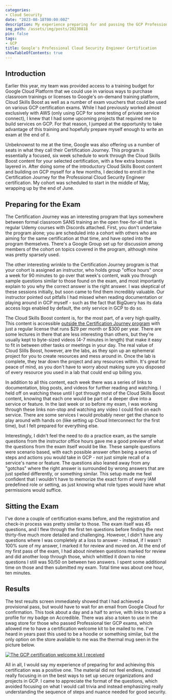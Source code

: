 ```yaml
---
categories:
- Cloud Security
date: "2023-08-18T00:00:00Z"
description: My experience preparing for and passing the GCP Professional Cloud Security Engineer exam.   
img_path: /assets/img/posts/20230818
pin: false
tags:
- GCP
title: Google's Professional Cloud Security Engineer Certification
showTableOfContents: true
---
```


## Introduction
Earlier this year, my team was provided access to a training budget for Google Cloud Platform that we could use in various ways to purchase classroom trainings or licenses to Google's on-demand training platform, Cloud Skills Boost as well as a number of exam vouchers that could be used on various GCP certification exams. While I had previously worked almost exclusively with AWS (only using GCP for some testing of private service connect), I knew that I had some upcoming projects that required me to build services on GCP. For that reason, I jumped at the opportunity to take advantage of this training and hopefully prepare myself enough to write an exam at the end of it. 

Unbeknownst to me at the time, Google was also offering us a number of seats in what they call their Certification Journey. This program is essentially a focused, six week schedule to work through the Cloud Skills Boost content for your selected certification, with a few extra bonuses layered in. After doing some of the introductory Cloud Skills Boost content and building on GCP myself for a few months, I decided to enroll in the Certification Journey for the Professional Cloud Security Engineer certification. My cohort was scheduled to start in the middle of May, wrapping up by the end of June. 


## Preparing for the Exam

The Certification Journey was an interesting program that lays somewhere between formal classroom SANS training an the open free-for-all that is regular Udemy courses with Discords attached. First, you don't undertake the program alone; you are scheduled into a cohort with others who are aiming for the same certification at that time, and have opted into the program themselves. There's a Google Group set up for discussion among members of the cohort on topics covered in the program, although mine was pretty sparsely used. 

The other interesting wrinkle to the Certification Journey program is that your cohort is assigned an instructor, who holds group "office hours" once a week for 90 minutes to go over that week's content, walk you through sample questions similar to those found on the exam, and most importantly explain to you why the correct answer is the right answer. I was skeptical of these sessions initially, but soon came to find them incredibly valuable. Our instructor pointed out pitfalls I had missed when reading documentation or playing around in GCP myself - such as the fact that BigQuery has its data access logs enabled by default, the only service in GCP to do so. 

The Cloud Skills Boost content is, for the most part, of a very high quality. This content is accessible [outside the Certification Journey program](https://www.cloudskillsboost.google/subscriptions) with just a regular license that runs $29 per month or $300 per year. There are some lectures in there that are less interesting than others, but they're usually kept to byte-sized videos (4-7 minutes in length) that make it easy to fit in between other tasks or meetings in your day. The real value of Cloud Slills Boost, however, are the labs, as they spin up an ephemeral project for you to create resources and mess around in. Once the lab is complete, they tear down the project and any resources within. It's great for peace of mind, as you don't have to worry about making sure you disposed of every resource you used in a lab that could end up billing you. 

In addition to all this content, each week there was a series of links to documentation, blog posts, and videos for further reading and watching. I held off on watching these until I got through most of the Cloud Skills Boost content, knowing that each one would be part of a deeper dive into a service or feature. In the last week or so before my exam, I was working through these links non-stop and watching any video I could find on each service. There are some services I would probably never get the chance to play around with hands on (like setting up Cloud Interconnect for the first time), but I felt prepared for everything else.

Interestingly, I didn't feel the need to do a practice exam, as the sample questions from the instructor office hours gave me a good preview of what the questions from the exam itself would be like. These sample questions were scenario based, with each possible answer often being a series of steps and actions you would take in GCP - not just simple recall of a service's name or feature. The questions also leaned away from any "gotchas" where the right answer is surrounded by wrong answers that are just spelled differently, or something similar. This setup made me feel confident that I wouldn't have to memorize the exact form of every IAM predefined role or setting, as just knowing  what role types would have what permissions would suffice. 

## Sitting the Exam
I've done a couple of certification exams before, and the registration and check-in process was pretty similar to those. The exam itself was 45 questions, and I flew through the first ten questions before finding the next thirty-five much more detailed and challenging. However, I didn't have any questions where I was completely at a loss to answer - instead, if I wasn't 100% sure of my answer, I marked it for review and moved on. At the end of my first pass of the exam, I had about nineteen questions marked for review and did another loop through those, which whittled it down to nine questions I still was 50/50 on between two answers. I spent some additional time on those and then submitted my exam. Total time was about one hour, ten minutes. 

## Results
The test results screen immediately showed that I had achieved a provisional pass, but would have to wait for an email from Google Cloud for confirmation. This took about a day and a half to arrive, with links to setup a profile for my badge on Accredible. There was also a token to use in the swag store for those who passed Professional tier GCP exams, which allowed me to have a certification welcome kit to be mailed to me. I've heard in years past this used to be a hoodie or something similar, but the only option on the store available to me was the thermal mug seen in the picture below.

[![The GCP certification welcome kit I received](images/gcpwelcomekit.png)](images/gcpwelcomekit.png)

All in all, I would say my experience of preparing for and achieving this certification was a positive one. The material did not feel endless, instead really focusing in on the best ways to set up secure organizations and projects in GCP. I came to appreciate the format of the questions, which avoided focusing on what I would call trivia and instead emphasizing really understanding the sequence of steps and nuance needed for good security. 